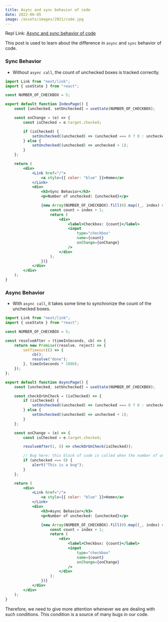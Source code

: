 ```yaml
---
title: Async and sync behavior of code
date: 2022-06-05
image: /assets/images/2021/code.jpg
---
```


Repl Link: [Async and sync behavior of code](https://replit.com/@baijanathTharu/Async-and-sync-behavior-of-code)

This post is used to learn about the difference in `async` and `sync` behavior of code.

### Sync Behavior

-   Without `async call`, the count of unchecked boxes is tracked correctly.

```jsx
import Link from "next/link";
import { useState } from "react";

const NUMBER_OF_CHECKBOX = 5;

export default function IndexPage() {
    const [unchecked, setUnchecked] = useState(NUMBER_OF_CHECKBOX);

    const onChange = (e) => {
        const isChecked = e.target.checked;

        if (isChecked) {
            setUnchecked((unchecked) => (unchecked === 0 ? 0 : unchecked - 1));
        } else {
            setUnchecked((unchecked) => unchecked + 1);
        }
    };

    return (
        <div>
            <Link href="/">
                <a style={{ color: "blue" }}>Home</a>
            </Link>
            <div>
                <h3>Sync Behavior</h3>
                <p>Number of unchecked: {unchecked}</p>

                {new Array(NUMBER_OF_CHECKBOX).fill(0).map((_, index) => {
                    const count = index + 1;
                    return (
                        <div>
                            <label>Checkbox: {count}</label>
                            <input
                                type="checkbox"
                                name={count}
                                onChange={onChange}
                            />
                        </div>
                    );
                })}
            </div>
        </div>
    );
}
```

### Async Behavior

-   With `async call`, it takes some time to synchronize the count of the unchecked boxes.

```jsx
import Link from "next/link";
import { useState } from "react";

const NUMBER_OF_CHECKBOX = 5;

const resolveAfter = (timeInSeconds, cb) => {
    return new Promise((resolve, reject) => {
        setTimeout(() => {
            cb();
            resolve("done");
        }, timeInSeconds * 1000);
    });
};

export default function AsyncPage() {
    const [unchecked, setUnchecked] = useState(NUMBER_OF_CHECKBOX);

    const checkOrUnCheck = (isChecked) => {
        if (isChecked) {
            setUnchecked((unchecked) => (unchecked === 0 ? 0 : unchecked - 1));
        } else {
            setUnchecked((unchecked) => unchecked + 1);
        }
    };

    const onChange = (e) => {
        const isChecked = e.target.checked;

        resolveAfter(1, () => checkOrUnCheck(isChecked));

        // Bug here: this block of code is called when the number of unchecked boxes on the UI is not 0.
        if (unchecked === 0) {
            alert("This is a bug");
        }
    };

    return (
        <div>
            <Link href="/">
                <a style={{ color: "blue" }}>Home</a>
            </Link>
            <div>
                <h3>Async Behavior</h3>
                <p>Number of unchecked: {unchecked}</p>

                {new Array(NUMBER_OF_CHECKBOX).fill(0).map((_, index) => {
                    const count = index + 1;
                    return (
                        <div>
                            <label>Checkbox: {count}</label>
                            <input
                                type="checkbox"
                                name={count}
                                onChange={onChange}
                            />
                        </div>
                    );
                })}
            </div>
        </div>
    );
}
```

Therefore, we need to give more attention whenever we are dealing with such conditions. This condition is a source of many bugs in our code.
